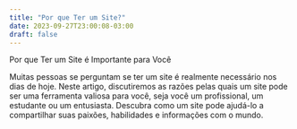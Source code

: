 ```yaml
---
title: "Por que Ter um Site?"
date: 2023-09-27T23:00:08-03:00
draft: false
---
```


Por que Ter um Site é Importante para Você

Muitas pessoas se perguntam se ter um site é realmente necessário nos dias de hoje. Neste artigo, discutiremos as razões pelas quais um site pode ser uma ferramenta valiosa para você, seja você um profissional, um estudante ou um entusiasta. Descubra como um site pode ajudá-lo a compartilhar suas paixões, habilidades e informações com o mundo.
